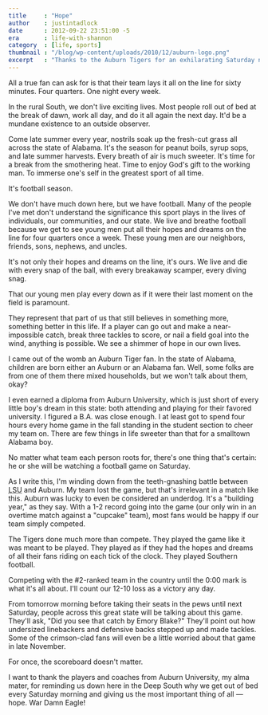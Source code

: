 ```yaml
---
title     : "Hope"
author    : justintadlock
date      : 2012-09-22 23:51:00 -5
era       : life-with-shannon
category  : [life, sports]
thumbnail : "/blog/wp-content/uploads/2010/12/auburn-logo.png"
excerpt   : "Thanks to the Auburn Tigers for an exhilarating Saturday night."
---
```


All a true fan can ask for is that their team lays it all on the line for sixty minutes.  Four quarters.  One night every week.

In the rural South, we don't live exciting lives.  Most people roll out of bed at the break of dawn, work all day, and do it all again the next day.  It'd be a mundane existence to an outside observer.

Come late summer every year, nostrils soak up the fresh-cut grass all across the state of Alabama.  It's the season for peanut boils, syrup sops, and late summer harvests.  Every breath of air is much sweeter.  It's time for a break from the smothering heat.  Time to enjoy God's gift to the working man.  To immerse one's self in the greatest sport of all time.

It's football season.

We don't have much down here, but we have football.  Many of the people I've met don't understand the significance this sport plays in the lives of individuals, our communities, and our state.  We live and breathe football because we get to see young men put all their hopes and dreams on the line for four quarters once a week.  These young men are our neighbors, friends, sons, nephews, and uncles.

It's not only their hopes and dreams on the line, it's ours.  We live and die with every snap of the ball, with every breakaway scamper, every diving snag.

That our young men play every down as if it were their last moment on the field is paramount.

They represent that part of us that still believes in something more, something better in this life.  If a player can go out and make a near-impossible catch, break three tackles to score, or nail a field goal into the wind, anything is possible.  We see a shimmer of hope in our own lives.

I came out of the womb an Auburn Tiger fan.  In the state of Alabama, children are born either an Auburn or an Alabama fan.  Well, some folks are from one of them there mixed households, but we won't talk about them, okay?

I even earned a diploma from Auburn University, which is just short of every little boy's dream in this state:  both attending and playing for their favored university.  I figured a B.A. was close enough.  I at least got to spend four hours every home game in the fall standing in the student section to cheer my team on.  There are few things in life sweeter than that for a smalltown Alabama boy.

No matter what team each person roots for, there's one thing that's certain:  he or she will be watching a football game on Saturday.

As I write this, I'm winding down from the teeth-gnashing battle between <abbr title="Louisiana State University">LSU</abbr> and Auburn.  My team lost the game, but that's irrelevant in a match like this.  Auburn was lucky to even be considered an underdog.  It's a "building year," as they say.  With a 1-2 record going into the game (our only win in an overtime match against a "cupcake" team), most fans would be happy if our team simply competed.

The Tigers done much more than compete.  They played the game like it was meant to be played.  They played as if they had the hopes and dreams of all their fans riding on each tick of the clock.  They played Southern football.

Competing with the #2-ranked team in the country until the 0:00 mark is what it's all about.  I'll count our 12-10 loss as a victory any day.

From tomorrow morning before taking their seats in the pews until next Saturday, people across this great state will be talking about this game.  They'll ask, "Did you see that catch by Emory Blake?"  They'll point out how undersized linebackers and defensive backs stepped up and made tackles.  Some of the crimson-clad fans will even be a little worried about that game in late November.

For once, the scoreboard doesn't matter.

I want to thank the players and coaches from Auburn University, my alma mater, for reminding us down here in the Deep South why we get out of bed every Saturday morning and giving us the most important thing of all &mdash; hope.  War Damn Eagle!
